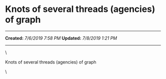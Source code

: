 Knots of several threads (agencies) of graph
============================================

  -------------- --------------------
  **Created:**   *7/6/2019 7:58 PM*
  **Updated:**   *7/8/2019 1:21 PM*
  -------------- --------------------

\

Knots of several threads (agencies) of graph

\

 
